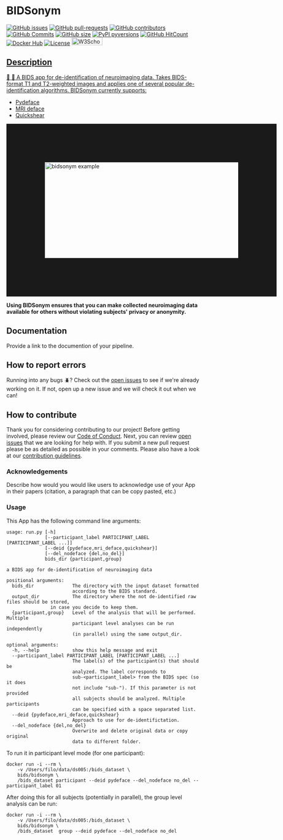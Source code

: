 # BIDSonym

[![GitHub issues](https://img.shields.io/github/issues/PeerHerholz/BIDSonym.svg)](https://github.com/PeerHerholz/BIDSonym/issues/)
[![GitHub pull-requests](https://img.shields.io/github/issues-pr/PeerHerholz/BIDSonym.svg)](https://github.com/PeerHerholz/BIDSonym/pulls/)
[![GitHub contributors](https://img.shields.io/github/contributors/PeerHerholz/BIDSonym.svg)](https://GitHub.com/PeerHerholz/BIDSonym/graphs/contributors/)
[![GitHub Commits](https://github-basic-badges.herokuapp.com/commits/PeerHerholz/BIDSonym.svg)](https://github.com/PeerHerholz/BIDSonym/commits/master)
[![GitHub size](https://github-size-badge.herokuapp.com/PeerHerholz/BIDSonym.svg)](https://github.com/PeerHerholz/BIDSonym/archive/master.zip)
[![PyPI pyversions](https://img.shields.io/pypi/pyversions/Django.svg)](https://pypi.python.org/pypi/ansicolortags/)
[![GitHub HitCount](http://hits.dwyl.io/PeerHerholz/BIDSonym.svg)](http://hits.dwyl.io/PeerHerholz/BIDSonym)
[![Docker Hub](https://img.shields.io/docker/pulls/peerherholz/bidsonym.svg?maxAge=2592000)](https://hub.docker.com/r/peerherholz/bidsonym/)
[![License](https://img.shields.io/badge/License-BSD%203--Clause-blue.svg)](https://opensource.org/licenses/BSD-3-Clause)
<a href="https://osf.io/x4dku/">
<img border="0" alt="W3Schools" src="https://cdn.cos.io/media/images/osf-logo-black.original.png" width="80" height="20">

## Description
:hocho: :hocho: A BIDS app for de-identification of neuroimaging data. Takes BIDS-format T1 and T2-weighted images and applies one of several popular de-identification algorithms. BIDSonym currently supports:
* [Pydeface](https://github.com/poldracklab/pydeface)
* [MRI deface](https://surfer.nmr.mgh.harvard.edu/fswiki/mri_deface)
* [Quickshear](https://github.com/nipy/quickshear)

<img src="https://github.com/PeerHerholz/BIDSonym/blob/master/img/bidsyonym_example.png" alt="bidsonym example" width="800" height="250" border="100">

**Using BIDSonym ensures that you can make collected neuroimaging data available for others without violating subjects' privacy or anonymity.**

## Documentation
Provide a link to the documention of your pipeline.

## How to report errors
Running into any bugs :beetle:? Check out the [open issues](https://github.com/PeerHerholz/BIDSonym/issues) to see if we're already working on it. If not, open up a new issue and we will check it out when we can!

## How to contribute
Thank you for considering contributing to our project! Before getting involved, please review our [Code of Conduct](https://github.com/PeerHerholz/BIDSonym/blob/master/CODE_OF_CONDUCT.md). Next, you can review  [open issues](https://github.com/PeerHerholz/BIDSonym/issues) that we are looking for help with. If you submit a new pull request please be as detailed as possible in your comments. Please also have a look at our [contribution guidelines](https://github.com/PeerHerholz/BIDSonym/blob/master/CONTRIBUTING.md).

### Acknowledgements
Describe how would you would like users to acknowledge use of your App in their papers (citation, a paragraph that can be copy pasted, etc.)

### Usage
This App has the following command line arguments:

	usage: run.py [-h]
	              [--participant_label PARTICIPANT_LABEL [PARTICIPANT_LABEL ...]]
	              [--deid {pydeface,mri_deface,quickshear}]
	              [--del_nodeface {del,no_del}]
	              bids_dir {participant,group}

	a BIDS app for de-identification of neuroimaging data

	positional arguments:
	  bids_dir              The directory with the input dataset formatted
	                        according to the BIDS standard.
	  output_dir            The directory where the not de-identified raw files should be stored,
			        in case you decide to keep them.
	  {participant,group}   Level of the analysis that will be performed. Multiple
	                        participant level analyses can be run independently
	                        (in parallel) using the same output_dir.

	optional arguments:
	  -h, --help            show this help message and exit
	  --participant_label PARTICIPANT_LABEL [PARTICIPANT_LABEL ...]
	                        The label(s) of the participant(s) that should be
	                        analyzed. The label corresponds to
	                        sub-<participant_label> from the BIDS spec (so it does
	                        not include "sub-"). If this parameter is not provided
	                        all subjects should be analyzed. Multiple participants
	                        can be specified with a space separated list.
	  --deid {pydeface,mri_deface,quickshear}
	                        Approach to use for de-identifictation.
	  --del_nodeface {del,no_del}
	                        Overwrite and delete original data or copy original
	                        data to different folder.


To run it in participant level mode (for one participant):

    docker run -i --rm \
		-v /Users/filo/data/ds005:/bids_dataset \
		bids/bidsonym \
		/bids_dataset participant --deid pydeface --del_nodeface no_del --participant_label 01

After doing this for all subjects (potentially in parallel), the group level analysis
can be run:

    docker run -i --rm \
		-v /Users/filo/data/ds005:/bids_dataset \
		bids/bidsonym \
		/bids_dataset  group --deid pydeface --del_nodeface no_del

